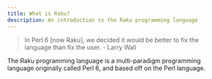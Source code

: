 ```yaml
---
title: What is Raku?
description: An introduction to the Raku programming language
---
```


> In Perl 6 [now Raku], we decided it would be better to fix the language than fix the user. - Larry Wall

The Raku programming language is a multi-paradigm programming language originally called Perl 6, and based off on the Perl language.